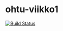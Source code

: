 # ohtu-viikko1

[![Build Status](https://travis-ci.org/Topi62/ohtu-viikko1.svg?branch=master)](https://travis-ci.org/Topi62/ohtu-viikko1)
